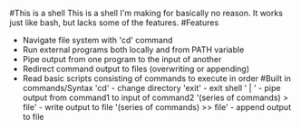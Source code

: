 #This is a shell
This is a shell I'm making for basically no reason. It works just like 
bash, but lacks some of the features.
#Features
- Navigate file system with 'cd' command
- Run external programs both locally and from PATH variable
- Pipe output from one program to the input of another
- Redirect command output to files (overwriting or appending)
- Read basic scripts consisting of commands to execute in order
#Built in commands/Syntax
'cd' - change directory
'exit' - exit shell
'<command1> | <command2>' - pipe output from command1 to input of command2
'(series of commands) > file' - write output to file
'(series of commands) >> file' - append output to file


